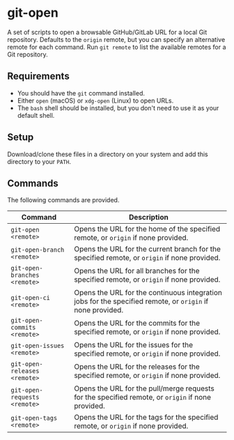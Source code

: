 # git-open

A set of scripts to open a browsable GitHub/GitLab URL for a local Git repository.
Defaults to the `origin` remote, but you can specify an alternative remote for each command.
Run `git remote` to list the available remotes for a Git repository.

## Requirements

* You should have the `git` command installed.
* Either `open` (macOS) or `xdg-open` (Linux) to open URLs.
* The `bash` shell should be installed, but you don't need to use it as your default shell.

## Setup

Download/clone these files in a directory on your system and add this directory to your `PATH`.

## Commands

The following commands are provided.

|Command                      |Description |
---                           |---
|`git-open <remote>`          |Opens the URL for the home of the specified remote, or `origin` if none provided. |
|`git-open-branch <remote>`   |Opens the URL for the current branch for the specified remote, or `origin` if none provided. |
|`git-open-branches <remote>` |Opens the URL for all branches for the specified remote, or `origin` if none provided. |
|`git-open-ci <remote>`       |Opens the URL for the continuous integration jobs for the specified remote, or `origin` if none provided. |
|`git-open-commits <remote>`  |Opens the URL for the commits for the specified remote, or `origin` if none provided. |
|`git-open-issues <remote>`   |Opens the URL for the issues for the specified remote, or `origin` if none provided. |
|`git-open-releases <remote>` |Opens the URL for the releases for the specified remote, or `origin` if none provided. |
|`git-open-requests <remote>` |Opens the URL for the pull/merge requests for the specified remote, or `origin` if none provided. |
|`git-open-tags <remote>`     |Opens the URL for the tags for the specified remote, or `origin` if none provided. |